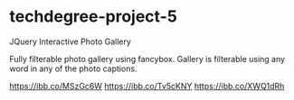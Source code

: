 # techdegree-project-5
JQuery Interactive Photo Gallery

Fully filterable photo gallery using fancybox. Gallery is filterable using any word in any of the photo captions.

https://ibb.co/MSzGc6W
https://ibb.co/Tv5cKNY
https://ibb.co/XWQ1dRh
